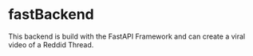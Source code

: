 # fastBackend
This backend is build with the FastAPI Framework and can create a viral video of a Reddid Thread.
